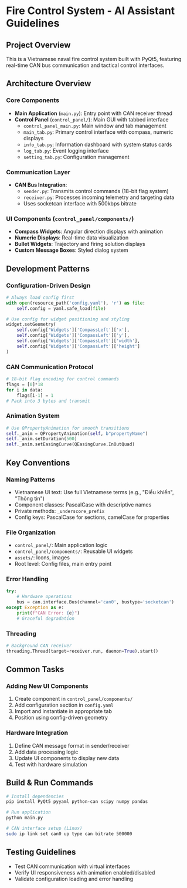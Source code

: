 # Fire Control System - AI Assistant Guidelines

## Project Overview

This is a Vietnamese naval fire control system built with PyQt5, featuring real-time CAN bus communication and tactical control interfaces.

## Architecture Overview

### Core Components

- **Main Application** (`main.py`): Entry point with CAN receiver thread
- **Control Panel** (`control_panel/`): Main GUI with tabbed interface
  - `control_panel_main.py`: Main window and tab management
  - `main_tab.py`: Primary control interface with compass, numeric displays
  - `info_tab.py`: Information dashboard with system status cards
  - `log_tab.py`: Event logging interface
  - `setting_tab.py`: Configuration management

### Communication Layer

- **CAN Bus Integration**:
  - `sender.py`: Transmits control commands (18-bit flag system)
  - `receiver.py`: Processes incoming telemetry and targeting data
  - Uses socketcan interface with 500kbps bitrate

### UI Components (`control_panel/components/`)

- **Compass Widgets**: Angular direction displays with animation
- **Numeric Displays**: Real-time data visualization
- **Bullet Widgets**: Trajectory and firing solution displays
- **Custom Message Boxes**: Styled dialog system

## Development Patterns

### Configuration-Driven Design

```python
# Always load config first
with open(resource_path('config.yaml'), 'r') as file:
    self.config = yaml.safe_load(file)

# Use config for widget positioning and styling
widget.setGeometry(
    self.config['Widgets']['CompassLeft']['x'],
    self.config['Widgets']['CompassLeft']['y'],
    self.config['Widgets']['CompassLeft']['width'],
    self.config['Widgets']['CompassLeft']['height']
)
```

### CAN Communication Protocol

```python
# 18-bit flag encoding for control commands
flags = [0]*18
for i in data:
    flags[i-1] = 1
# Pack into 3 bytes and transmit
```

### Animation System

```python
# Use QPropertyAnimation for smooth transitions
self._anim = QPropertyAnimation(self, b"propertyName")
self._anim.setDuration(500)
self._anim.setEasingCurve(QEasingCurve.InOutQuad)
```

## Key Conventions

### Naming Patterns

- Vietnamese UI text: Use full Vietnamese terms (e.g., "Điều khiển", "Thông tin")
- Component classes: PascalCase with descriptive names
- Private methods: `_underscore_prefix`
- Config keys: PascalCase for sections, camelCase for properties

### File Organization

- `control_panel/`: Main application logic
- `control_panel/components/`: Reusable UI widgets
- `assets/`: Icons, images
- Root level: Config files, main entry point

### Error Handling

```python
try:
    # Hardware operations
    bus = can.interface.Bus(channel='can0', bustype='socketcan')
except Exception as e:
    print(f"CAN Error: {e}")
    # Graceful degradation
```

### Threading

```python
# Background CAN receiver
threading.Thread(target=receiver.run, daemon=True).start()
```

## Common Tasks

### Adding New UI Components

1. Create component in `control_panel/components/`
2. Add configuration section in `config.yaml`
3. Import and instantiate in appropriate tab
4. Position using config-driven geometry

### Hardware Integration

1. Define CAN message format in sender/receiver
2. Add data processing logic
3. Update UI components to display new data
4. Test with hardware simulation

## Build & Run Commands

```bash
# Install dependencies
pip install PyQt5 pyyaml python-can scipy numpy pandas

# Run application
python main.py

# CAN interface setup (Linux)
sudo ip link set can0 up type can bitrate 500000
```

## Testing Guidelines

- Test CAN communication with virtual interfaces
- Verify UI responsiveness with animation enabled/disabled
- Validate configuration loading and error handling
